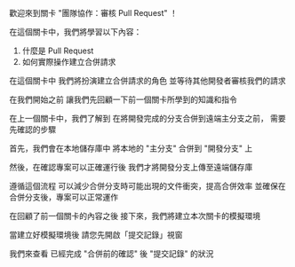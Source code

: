 歡迎來到關卡
"團隊協作：審核 Pull Request" ！

在這個關卡中，我們將學習以下內容：
1. 什麼是 Pull Request
2. 如何實際操作建立合併請求

在這個關卡中
我們將扮演建立合併請求的角色
並等待其他開發者審核我們的請求

在我們開始之前
讓我們先回顧一下前一個關卡所學到的知識和指令

在上一個關卡中，我們了解到
在將開發完成的分支合併到遠端主分支之前，
需要先確認的步驟

首先，我們會在本地儲存庫中
將本地的 "主分支" 合併到 "開發分支" 上

然後，在確認專案可以正確運行後
我們才將開發分支上傳至遠端儲存庫

遵循這個流程
可以減少合併分支時可能出現的文件衝突，提高合併效率
並確保在合併分支後，專案可以正常運作

在回顧了前一個關卡的內容之後
接下來，我們將建立本次關卡的模擬環境

當建立好模擬環境後
請您先開啟「提交記錄」視窗

我們來查看
已經完成 "合併前的確認" 後 
"提交記錄" 的狀況
